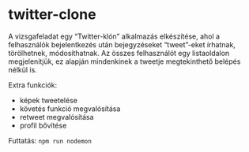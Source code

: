 # twitter-clone

A vizsgafeladat egy “Twitter-klón” alkalmazás elkészítése, ahol a felhasználók bejelentkezés után bejegyzéseket “tweet”-eket írhatnak, törölhetnek, módosíthatnak. Az összes felhasználót egy listaoldalon megjelenítjük, ez alapján mindenkinek a tweetje megtekinthető belépés nélkül is.

Extra funkciók:
- képek tweetelése
- követés funkció megvalósítása
- retweet megvalósítása
- profil bővítése

Futtatás:
`npm run nodemon`

